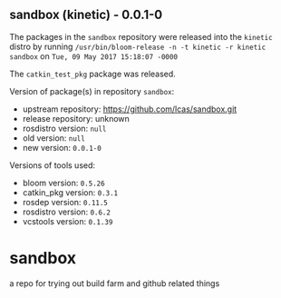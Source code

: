 ## sandbox (kinetic) - 0.0.1-0

The packages in the `sandbox` repository were released into the `kinetic` distro by running `/usr/bin/bloom-release -n -t kinetic -r kinetic sandbox` on `Tue, 09 May 2017 15:18:07 -0000`

The `catkin_test_pkg` package was released.

Version of package(s) in repository `sandbox`:

- upstream repository: https://github.com/lcas/sandbox.git
- release repository: unknown
- rosdistro version: `null`
- old version: `null`
- new version: `0.0.1-0`

Versions of tools used:

- bloom version: `0.5.26`
- catkin_pkg version: `0.3.1`
- rosdep version: `0.11.5`
- rosdistro version: `0.6.2`
- vcstools version: `0.1.39`


# sandbox
a repo for trying out build farm and github related things
